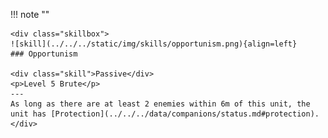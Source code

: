 !!! note ""

    <div class="skillbox">
    ![skill](../../../static/img/skills/opportunism.png){align=left}
    ### Opportunism

    <div class="skill">Passive</div>
    <p>Level 5 Brute</p>
    ---
    As long as there are at least 2 enemies within 6m of this unit, the unit has [Protection](../../../data/companions/status.md#protection).
    </div>